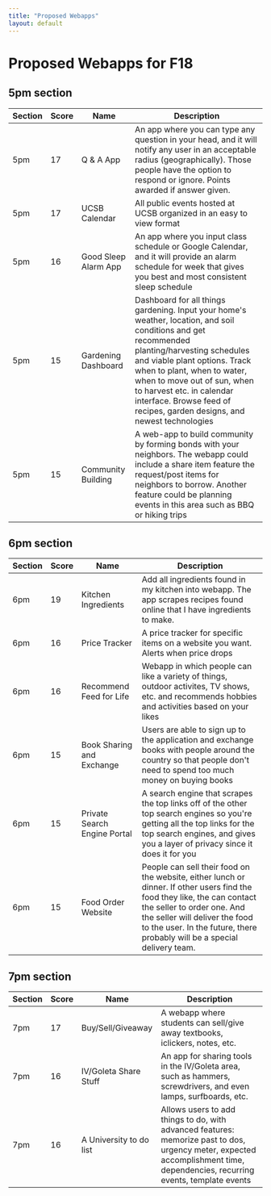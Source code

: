 ```yaml
---
title: "Proposed Webapps"
layout: default
---
```


# Proposed Webapps for F18

## 5pm section

| Section | Score | Name | Description |
|---------|-------|------|-------------|
|5pm|17|Q & A App| An app where you can type any question in your head, and it will notify any user in an acceptable radius (geographically). Those people have the option to respond or ignore. Points awarded if answer given.|
| 5pm | 17 | UCSB Calendar| All public events hosted at UCSB organized in an easy to view format |
| 5pm | 16 | Good Sleep Alarm App | An app where you input class schedule or Google Calendar, and it will provide an alarm schedule for week that gives you best and most consistent sleep schedule |
| 5pm |15|Gardening Dashboard|Dashboard for all things gardening.  Input your home's weather, location, and soil conditions and get recommended planting/harvesting schedules and viable plant options.  Track when to plant, when to water, when to move out of sun, when to harvest etc. in calendar interface.  Browse feed of recipes, garden designs, and newest technologies |
| 5pm |15|Community Building|A web-app to build community by forming bonds with your neighbors.  The webapp could include a share item feature the request/post items for neighbors to borrow.  Another feature could be planning events in this area such as BBQ or hiking trips|


## 6pm section

| Section | Score | Name | Description |
|---------|-------|------|-------------|
|6pm | 19 | Kitchen Ingredients |  Add all ingredients found in my kitchen into webapp. The app scrapes recipes found online that I have ingredients to make.|
| 6pm |16|Price Tracker | A price tracker for specific items on a website you want.  Alerts when price drops |
| 6pm | 16 | Recommend Feed for Life | Webapp in which people can like a variety of things, outdoor activites, TV shows, etc. and recommends hobbies and activities based on your likes|
| 6pm | 15 | Book Sharing and Exchange | Users are able to sign up to the application and exchange books with people around the country so that people don't need to spend too much money on buying books |
| 6pm | 15 | Private Search Engine Portal | A search engine that scrapes the top links off of the other top search engines so you're getting all the top links for the top search engines, and gives you a layer of privacy since it does it for you |
| 6pm | 15 | Food Order Website | People can sell their food on the website, either lunch or dinner.  If other users find the food they like, the can contact the seller to order one.  And the seller will deliver the food to the user.  In the future, there probably will be a special delivery team. |

## 7pm section

| Section | Score | Name | Description |
|---------|-------|------|-------------|
| 7pm | 17 | Buy/Sell/Giveaway| A webapp where students can sell/give away textbooks, iclickers, notes, etc.|
| 7pm | 16 | IV/Goleta Share Stuff | An app for sharing tools in the IV/Goleta area, such as hammers, screwdrivers, and even lamps, surfboards, etc.|
| 7pm | 16 | A University to do list | Allows users to add things to do, with advanced features: memorize past to dos, urgency meter, expected accomplishment time, dependencies, recurring events, template events |





